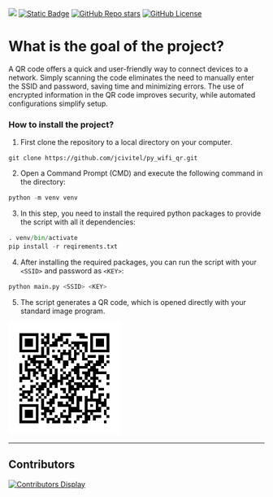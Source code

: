 [![](https://img.shields.io/maintenance/yes/2024)](https://github.com/jcivitel/)
[![Static Badge](https://img.shields.io/badge/GitHub-jcivitell-green?logo=github)](https://github.com/jcivitel/py_wifi_qr)
[![GitHub Repo stars](https://img.shields.io/github/stars/jcivitel/py_wifi_qr)](https://github.com/jcivitel/py_wifi_qr)
[![GitHub License](https://img.shields.io/github/license/jcivitel/py_wifi_qr)](https://github.com/jcivitel/py_wifi_qr)

# What is the goal of the project? #
A QR code offers a quick and user-friendly way to connect devices to a network. Simply scanning the code eliminates the need to manually enter the SSID and password, saving time and minimizing errors. The use of encrypted information in the QR code improves security, while automated configurations simplify setup.

### How to install the project? ###
1. First clone the repository to a local directory on your computer.
```console
git clone https://github.com/jcivitel/py_wifi_qr.git
```

2. Open a Command Prompt (CMD) and execute the following command in the directory:
```python
python -m venv venv
```

3. In this step, you need to install the required python packages to provide the script with all it dependencies:
```python
. venv/bin/activate
pip install -r reqirements.txt
```

4. After installing the required packages, you can run the script with your `<SSID>` and password as `<KEY>`:
```python
python main.py <SSID> <KEY>
```

5. The script generates a QR code, which is opened directly with your standard image program.
<img src="docs/Test-WiFi.png" width= 220>

---

## Contributors
[![Contributors Display](https://badges.pufler.dev/contributors/jcivitel/garrysmod?size=50&padding=5&bots=false)](https://github.com/jcivitel/py_wifi_qr/graphs/contributors)
